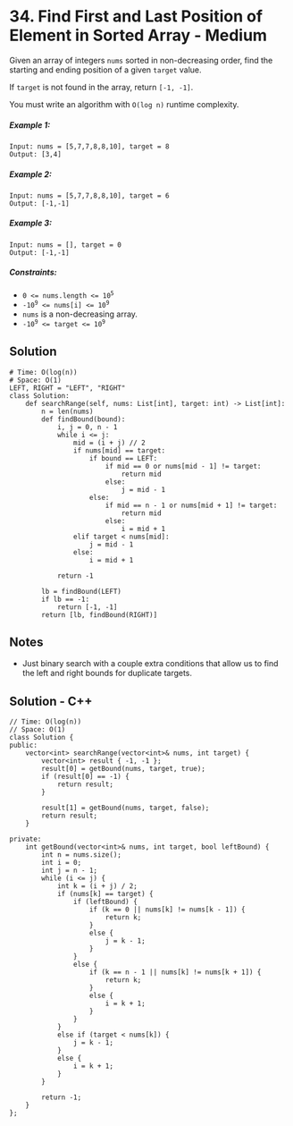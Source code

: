# 34. Find First and Last Position of Element in Sorted Array - Medium

Given an array of integers `nums` sorted in non-decreasing order, find the starting and ending position of a given `target` value.

If `target` is not found in the array, return `[-1, -1]`.

You must write an algorithm with `O(log n)` runtime complexity.

##### Example 1:

```
Input: nums = [5,7,7,8,8,10], target = 8
Output: [3,4]
```

##### Example 2:

```
Input: nums = [5,7,7,8,8,10], target = 6
Output: [-1,-1]
```

##### Example 3:

```
Input: nums = [], target = 0
Output: [-1,-1]
```

##### Constraints:

- <code>0 <= nums.length <= 10<sup>5</sup></code>
- <code>-10<sup>9</sup> <= nums[i] <= 10<sup>9</sup></code>
- `nums` is a non-decreasing array.
- <code>-10<sup>9</sup> <= target <= 10<sup>9</sup></code>

## Solution

```
# Time: O(log(n))
# Space: O(1)
LEFT, RIGHT = "LEFT", "RIGHT"
class Solution:
    def searchRange(self, nums: List[int], target: int) -> List[int]:
        n = len(nums)
        def findBound(bound):
            i, j = 0, n - 1
            while i <= j:
                mid = (i + j) // 2
                if nums[mid] == target:
                    if bound == LEFT:
                        if mid == 0 or nums[mid - 1] != target:
                            return mid
                        else:
                            j = mid - 1
                    else:
                        if mid == n - 1 or nums[mid + 1] != target:
                            return mid
                        else:
                            i = mid + 1
                elif target < nums[mid]:
                    j = mid - 1
                else:
                    i = mid + 1
            
            return -1
        
        lb = findBound(LEFT)
        if lb == -1:
            return [-1, -1]
        return [lb, findBound(RIGHT)]
```

## Notes
- Just binary search with a couple extra conditions that allow us to find the left and right bounds for duplicate targets.  


## Solution - C++

```
// Time: O(log(n))
// Space: O(1)
class Solution {
public:
    vector<int> searchRange(vector<int>& nums, int target) {
        vector<int> result { -1, -1 };
        result[0] = getBound(nums, target, true);
        if (result[0] == -1) {
            return result;
        }
        
        result[1] = getBound(nums, target, false);
        return result;
    }

private:
    int getBound(vector<int>& nums, int target, bool leftBound) {
        int n = nums.size();
        int i = 0;
        int j = n - 1;
        while (i <= j) {
            int k = (i + j) / 2;
            if (nums[k] == target) {
                if (leftBound) {
                    if (k == 0 || nums[k] != nums[k - 1]) {
                        return k;
                    }
                    else {
                        j = k - 1;
                    }
                }
                else {
                    if (k == n - 1 || nums[k] != nums[k + 1]) {
                        return k;
                    }
                    else {
                        i = k + 1;
                    }
                }
            }
            else if (target < nums[k]) {
                j = k - 1;
            }
            else {
                i = k + 1;
            }
        }

        return -1;
    }
};
```
